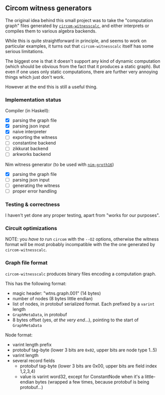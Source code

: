 
Circom witness generators
-------------------------

The original idea behind this small project was to take the "computation graph" 
files generated by  [`circom-witnesscalc`](https://github.com/iden3/circom-witnesscalc),
and either interprets or compiles them to various algebra backends.

While this is quite straightforward in principle, and seems to work on particular
examples, it turns out that `circom-witnesscalc` itself has some serious limitations.

The biggest one is that it doesn't support any kind of dynamic computation (which should 
be obvious from the fact that it produces a static graph). But even if one uses only 
static computations, there are further very annoying things which just don't work.

However at the end this is still a useful thing.

### Implementation status

Compiler (in Haskell):

- [x] parsing the graph file
- [x] parsing json input
- [x] naive interpreter
- [ ] exporting the witness
- [ ] constantine backend
- [ ] zikkurat backend
- [ ] arkworks backend

Nim witness generator (to be used with [`nim-groth16`](https://github.com/codex-storage/nim-groth16))

- [x] parsing the graph file
- [ ] parsing json input
- [ ] generating the witness
- [ ] proper error handling

### Testing & correctness

I haven't yet done any proper testing, apart from "works for our purposes".

### Circuit optimizations

NOTE: you _have to_ run `circom` with the `--O2` options, otherwise the 
witness format will be most probably incompatible with the the one generated
by `circom-witnesscalc`.

### Graph file format

`circom-witnesscalc` produces binary files encoding a computation graph.

This has the following format:

- magic header: "wtns.graph.001" (14 bytes)
- number of nodes (8 bytes little endian)
- list of nodes, in protobuf serialized format. Each prefixed by a `varint` length
- `GraphMetaData`, in protobuf 
- 8 bytes offset (yes, _at the very end_...), pointing to the start of `GraphMetaData`

Node format:

- varint length prefix
- protobuf tag-byte (lower 3 bits are `0x02`, upper bits are node type 1..5)
- varint length 
- several record fields
    - protobuf tag-byte (lower 3 bits are 0x00, upper bits are field index 1,2,3,4)
    - value is varint word32, except for ConstantNode when it's a little-endian bytes
      (wrapped a few times, because protobuf is being protobuf...)
